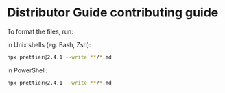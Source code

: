 # Distributor Guide contributing guide

To format the files, run:

in Unix shells (eg. Bash, Zsh):

```bash
npx prettier@2.4.1 --write **/*.md
```

in PowerShell:

```bash
npx prettier@2.4.1 --write **/*.md
```
